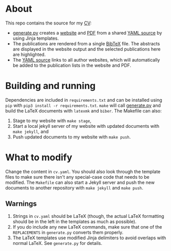 # About
This repo contains the source for my
[CV](http://bamos.github.io):

+ [generate.py](generate.py) creates a [website](http://bamos.github.io)
  and [PDF](http://bamos.github.io/data/cv.pdf)
  from a shared [YAML source](cv.yaml)
  by using Jinja templates.
+ The publications are rendered from a single
  [BibTeX](publications/all.bib) file.
  The abstracts are displayed in the website output
  and the selected publications here are highlighted.
+ The [YAML source](cv.yaml) links to all author websites,
  which will automatically be added to the
  publication lists in the website and PDF.


# Building and running
Dependencies are included in `requirements.txt` and can be installed
using `pip` with `pip3 install -r requirements.txt`.
`make` will call [generate.py](generate.py) and
build the LaTeX documents with `latexmk` and `biber`.
The Makefile can also:

1. Stage to my website with `make stage`,
2. Start a local jekyll server of my website with updated
  documents with `make jekyll`, and
3. Push updated documents to my website with `make push`.

# What to modify
Change the content in `cv.yaml`.
You should also look through the template files to make sure there isn't any
special-case code that needs to be modified.
The `Makefile` can also start a Jekyll server and push the
new documents to another repository with `make jekyll` and `make push`.

## Warnings
1. Strings in `cv.yaml` should be LaTeX (though, the actual LaTeX formatting
   should be in the left in the templates as much as possible).
2. If you do include any new LaTeX commands, make sure that one of the
   `REPLACEMENTS` in `generate.py` converts them properly.
3. The LaTeX templates use modified Jinja delimiters to avoid overlaps with
   normal LaTeX. See `generate.py` for details.

